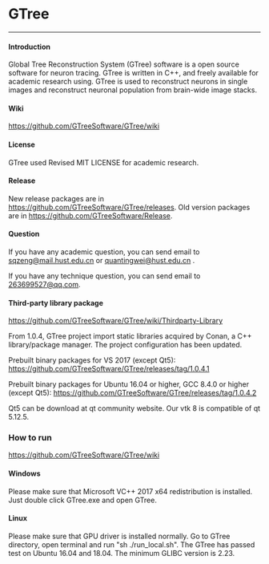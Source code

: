 # GTree

---
#### Introduction

Global Tree Reconstruction System (GTree) software is a open source software for neuron tracing. GTree is written in C++, and freely available for academic research using. GTree is used to reconstruct neurons in single images and reconstruct neuronal population from brain-wide image stacks.

#### Wiki
https://github.com/GTreeSoftware/GTree/wiki

#### License

GTree used Revised MIT LICENSE for academic research.

#### Release
New release packages are in https://github.com/GTreeSoftware/GTree/releases. Old version packages are in  https://github.com/GTreeSoftware/Release.

#### Question

If you have any academic question, you can send email to [sqzeng@mail.hust.edu.cn](sqzeng@mail.hust.edu.cn) or [quantingwei@hust.edu.cn](quantingwei@hust.edu.cn) .

If you have any technique question, you can send email to [263699527@qq.com](263699527@qq.com).


#### Third-party library package
https://github.com/GTreeSoftware/GTree/wiki/Thirdparty-Library 

From 1.0.4, GTree project import static libraries acquired by Conan, a C++ library/package manager. The project configuration has been updated.

Prebuilt binary packages for VS 2017 (except Qt5): https://github.com/GTreeSoftware/GTree/releases/tag/1.0.4.1

Prebuilt binary packages for Ubuntu 16.04 or higher, GCC 8.4.0 or higher (except Qt5): https://github.com/GTreeSoftware/GTree/releases/tag/1.0.4.2

Qt5 can be download at qt community website. Our vtk 8 is compatible of qt 5.12.5.

### How to run

https://github.com/GTreeSoftware/GTree/wiki
#### Windows
Please make sure that Microsoft VC++ 2017 x64 redistribution is installed. Just double click GTree.exe and open GTree.
#### Linux
Please make sure that GPU driver is installed normally. Go to GTree directory, open terminal and run "sh ./run_local.sh". The GTree has passed test on Ubuntu 16.04 and 18.04. The minimum GLIBC version is 2.23.
